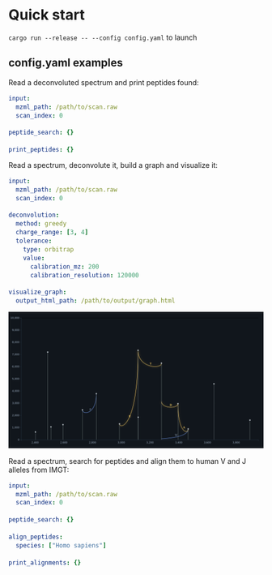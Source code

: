 # Quick start

`cargo run --release -- --config config.yaml` to launch

## config.yaml examples

Read a deconvoluted spectrum and print peptides found:

```yaml
input:
  mzml_path: /path/to/scan.raw
  scan_index: 0

peptide_search: {}

print_peptides: {}
```

Read a spectrum, deconvolute it, build a graph and visualize it:

```yaml
input:
  mzml_path: /path/to/scan.raw
  scan_index: 0

deconvolution:
  method: greedy
  charge_range: [3, 4]
  tolerance:
    type: orbitrap
    value:
      calibration_mz: 200
      calibration_resolution: 120000

visualize_graph:
  output_html_path: /path/to/output/graph.html
```

![graph](_imgs/novoviz.png)

Read a spectrum, search for peptides and align them to human V and J alleles from IMGT:

```yaml
input:
  mzml_path: /path/to/scan.raw
  scan_index: 0

peptide_search: {}

align_peptides:
  species: ["Homo sapiens"]

print_alignments: {}
```
